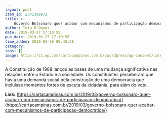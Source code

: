 ```yaml
---
layout: post
item_id: 2541399972
title: >-
    Governo Bolsonaro quer acabar com mecanismos de participação democrática
author: Tatu D'Oquei
date: 2019-03-27 17:10:55
pub_date: 2019-03-27 17:10:55
time_added: 2019-03-30 09:45:28
category: 
tags: []
image: https://i1.wp.com/cartacampinas.com.br/wordpress/wp-content/uploads/bolsonaro_12-foto-jose-cruz-agencia-brasil-B.jpg?fit=600%2C375&ssl=1
---
```


A Constituição de 1988 lançou as bases de uma mudança significativa nas relações entre o Estado e a sociedade. Os constituintes perceberam que havia uma demanda social pela construção de uma democracia que incluísse momentos fortes de escuta da cidadania, para além do voto.

**Link:** [https://cartacampinas.com.br/2019/03/governo-bolsonaro-quer-acabar-com-mecanismos-de-participacao-democratica/](https://cartacampinas.com.br/2019/03/governo-bolsonaro-quer-acabar-com-mecanismos-de-participacao-democratica/)

